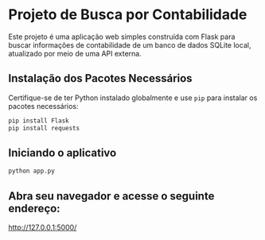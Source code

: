 # Projeto de Busca por Contabilidade

Este projeto é uma aplicação web simples construída com Flask para buscar informações de contabilidade de um banco de dados SQLite local, atualizado por meio de uma API externa.

## Instalação dos Pacotes Necessários

Certifique-se de ter Python instalado globalmente e use `pip` para instalar os pacotes necessários:

```bash
pip install Flask
pip install requests
```
## Iniciando o aplicativo
```bash
python app.py
```
## Abra seu navegador e acesse o seguinte endereço:

http://127.0.0.1:5000/
